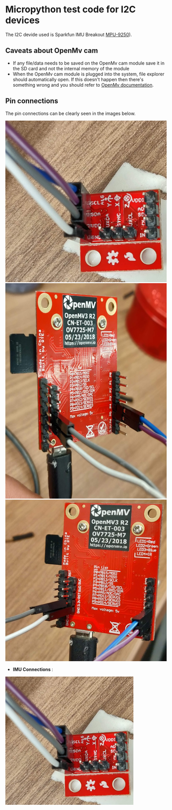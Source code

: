 # Micropython test code for I2C devices 
The I2C devide used is Sparkfun IMU Breakout [MPU-9250](https://www.sparkfun.com/products/13762)).

## Caveats about OpenMv cam 
- If any file/data needs to be saved on the OpenMv cam module save it in the SD card and not the internal memory of the module
- When the OpenMv cam module is plugged into the system, file explorer should automatically open. If this doesn't happen then there's something wrong and you should refer to [OpenMv documentation](http://docs.openmv.io/index.html). 

## Pin connections
The pin connections can be clearly seen in the images below.

![Imu connections](https://github.com/NitinJSanket/prg_prgeye/blob/master/Images/IMU_conn.jpg)
![Openmv side 1 connections](https://github.com/NitinJSanket/prg_prgeye/blob/master/Images/openmv_i2c_conn_1.jpg)
![Openmv side 2 connections](https://github.com/NitinJSanket/prg_prgeye/blob/master/Images/openmv_i2c_conn_2.jpg)

- <b> IMU Connections </b>:
<img src="https://github.com/NitinJSanket/prg_prgeye/blob/master/Images/IMU_conn.jpg" width="400">

<!-- <img src="https://images-na.ssl-images-amazon.com/images/I/41ApTPgD9-L._SL500_AC_SS350_.jpg" width="400"> -->
